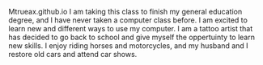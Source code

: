 Mtrueax.github.io
I am taking this class to finish my general education degree, and I have never taken a computer class before. I am excited to learn new and different ways to use my computer. I am a tattoo artist that has decided to go back to school and give myself the oppertuinty to learn new skills. I enjoy riding horses and motorcycles, and my husband and I restore old cars and attend car shows.
